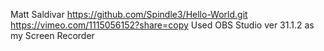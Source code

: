 Matt Saldivar
https://github.com/Spindle3/Hello-World.git
https://vimeo.com/1115056152?share=copy
Used OBS Studio ver 31.1.2 as my Screen Recorder
